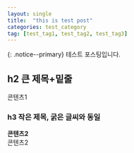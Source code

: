 ```yaml
---
layout: single
title:  "this is test post"
categories: test_category
tag: [test_tag1, test_tag2, test_tag3]
---
```

{: .notice--primary} 
테스트 포스팅입니다.
<br>
## h2 큰 제목+밑줄
콘텐츠1

### h3 작은 제목, 굵은 글씨와 동일
**콘텐츠2**<br>
콘텐츠2
